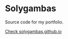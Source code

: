 # Solygambas

Source code for my portfolio.

[Check solygambas.github.io](https://solygambas.github.io/)
